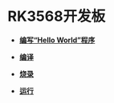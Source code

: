 # RK3568开发板



- **[编写“Hello World”程序](quickstart-ide-standard-running-rk3568-create.md)**

- **[编译](quickstart-ide-standard-running-rk3568-build.md)**

- **[烧录](quickstart-ide-standard-running-rk3568-burning.md)**

- **[运行](quickstart-ide-standard-running-rk3568-running.md)**